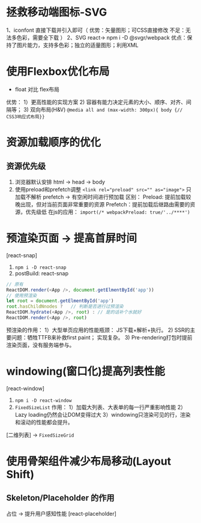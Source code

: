 # 拯救移动端图标-SVG
1、iconfont 直接下载并引入即可（
   优势：矢量图形；可CSS直接修改
   不足：无法多色彩，需要全下载
   ）
2、SVG
   react-> npm i -D @svgr/webpack
   优点：保持了图片能力，支持多色彩；独立的适量图形；利用XML

# 使用Flexbox优化布局
* float 对比 flex布局

优势：
1）更高性能的实现方案
2) 容器有能力决定元素的大小、顺序、对齐、间隔等；
3) 双向布局(H&V)
`@media all and (max-width: 300px){ body {// CSS3响应式布局}}`

# 资源加载顺序的优化
## 资源优先级
1) 浏览器默认安排  html -> head -> body
2) 使用preload和prefetch调整
   `<link rel="preload" src="" as="image">`
   只加载不解析
   prefetch -> 有空闲时间进行预加载
区别：
   Preload: 提前加载较晚出现，但对当前页面非常重要的资源
   Prefetch：提前加载后继路由需要的资源，优先级低
在js的应用：
   `import(/* webpackPreload: true/'../****')`

# 预渲染页面 -> 提高首屏时间
[react-snap]
1) `npm i -D react-snap`
2) postBuild: react-snap
~~~js
// 原有
ReactDOM.render(<App />, document.getElmentById('app'))
// 使用预渲染
let root = document.getElmentById('app')
root.hasChildNnodes ?   // 判断是否进行过预渲染
ReactDOM.hydrate(<App />, root) : // 是的话补个水就好
ReactDOM.render(<App />, root)
~~~

预渲染的作用：
1）大型单页应用的性能瓶颈： JS下载+解析+执行。
2) SSR的主要问题：牺牲TTFB来补救first paint； 实现复杂。
3) Pre-rendering打包时提前渲染页面，没有服务端参与。

# windowing(窗口化)提高列表性能
[react-window]
1) `npm i -D react-window`
2) `FixedSizeList`
作用：
1）加载大列表、大表单的每一行严重影响性能
2）Lazy loading仍然会让DOM变得过大
3）windowing只渲染可见的行，渲染和滚动的性能都会提升。

[二维列表] -> `FixedSizeGrid`

# 使用骨架组件减少布局移动(Layout Shift)
## Skeleton/Placeholder 的作用
占位 -> 提升用户感知性能
[react-placeholder]